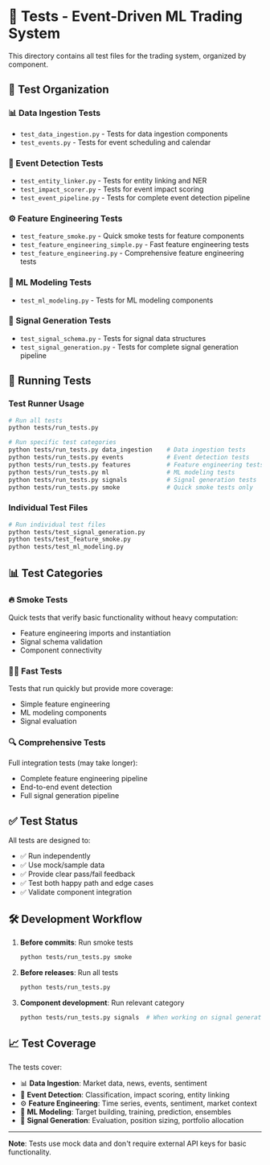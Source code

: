 # 🧪 Tests - Event-Driven ML Trading System

This directory contains all test files for the trading system, organized by component.

## 📁 Test Organization

### 📊 Data Ingestion Tests
- `test_data_ingestion.py` - Tests for data ingestion components
- `test_events.py` - Tests for event scheduling and calendar

### 🧠 Event Detection Tests  
- `test_entity_linker.py` - Tests for entity linking and NER
- `test_impact_scorer.py` - Tests for event impact scoring
- `test_event_pipeline.py` - Tests for complete event detection pipeline

### ⚙️ Feature Engineering Tests
- `test_feature_smoke.py` - Quick smoke tests for feature components
- `test_feature_engineering_simple.py` - Fast feature engineering tests
- `test_feature_engineering.py` - Comprehensive feature engineering tests

### 🤖 ML Modeling Tests
- `test_ml_modeling.py` - Tests for ML modeling components

### 🎯 Signal Generation Tests
- `test_signal_schema.py` - Tests for signal data structures
- `test_signal_generation.py` - Tests for complete signal generation pipeline

## 🚀 Running Tests

### Test Runner Usage

```bash
# Run all tests
python tests/run_tests.py

# Run specific test categories
python tests/run_tests.py data_ingestion    # Data ingestion tests
python tests/run_tests.py events            # Event detection tests  
python tests/run_tests.py features          # Feature engineering tests
python tests/run_tests.py ml                # ML modeling tests
python tests/run_tests.py signals           # Signal generation tests
python tests/run_tests.py smoke             # Quick smoke tests only
```

### Individual Test Files

```bash
# Run individual test files
python tests/test_signal_generation.py
python tests/test_feature_smoke.py
python tests/test_ml_modeling.py
```

## 📊 Test Categories

### 🔥 Smoke Tests
Quick tests that verify basic functionality without heavy computation:
- Feature engineering imports and instantiation
- Signal schema validation
- Component connectivity

### 🏃‍♂️ Fast Tests  
Tests that run quickly but provide more coverage:
- Simple feature engineering
- ML modeling components
- Signal evaluation

### 🔍 Comprehensive Tests
Full integration tests (may take longer):
- Complete feature engineering pipeline
- End-to-end event detection
- Full signal generation pipeline

## ✅ Test Status

All tests are designed to:
- ✅ Run independently 
- ✅ Use mock/sample data
- ✅ Provide clear pass/fail feedback
- ✅ Test both happy path and edge cases
- ✅ Validate component integration

## 🛠️ Development Workflow

1. **Before commits**: Run smoke tests
   ```bash
   python tests/run_tests.py smoke
   ```

2. **Before releases**: Run all tests
   ```bash
   python tests/run_tests.py
   ```

3. **Component development**: Run relevant category
   ```bash
   python tests/run_tests.py signals  # When working on signal generation
   ```

## 📈 Test Coverage

The tests cover:
- 📊 **Data Ingestion**: Market data, news, events, sentiment
- 🧠 **Event Detection**: Classification, impact scoring, entity linking
- ⚙️ **Feature Engineering**: Time series, events, sentiment, market context
- 🤖 **ML Modeling**: Target building, training, prediction, ensembles
- 🎯 **Signal Generation**: Evaluation, position sizing, portfolio allocation

---

**Note**: Tests use mock data and don't require external API keys for basic functionality. 